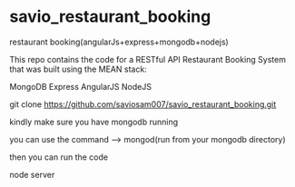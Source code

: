# savio_restaurant_booking
restaurant booking(angularJs+express+mongodb+nodejs)

This repo contains the code for a RESTful API Restaurant Booking System that was built using the MEAN stack:

MongoDB
Express
AngularJS
NodeJS

git clone https://github.com/saviosam007/savio_restaurant_booking.git

kindly make sure you have mongodb running

you can use the command --> mongod(run from your mongodb directory)

then you can run the code 

node server

